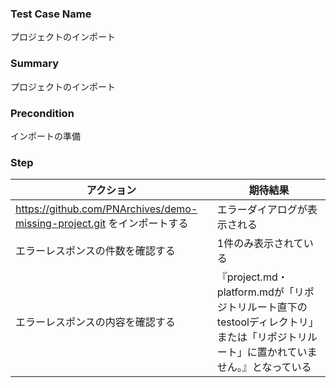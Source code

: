 ### Test Case Name
プロジェクトのインポート

### Summary
プロジェクトのインポート

### Precondition
インポートの準備

### Step
| アクション      | 期待結果            |
|------------|-----------------|
| https://github.com/PNArchives/demo-missing-project.git をインポートする | エラーダイアログが表示される |
| エラーレスポンスの件数を確認する | 1件のみ表示されている |
| エラーレスポンスの内容を確認する | 『project.md・platform.mdが「リポジトリルート直下のtestoolディレクトリ」または「リポジトリルート」に置かれていません。』となっている |
